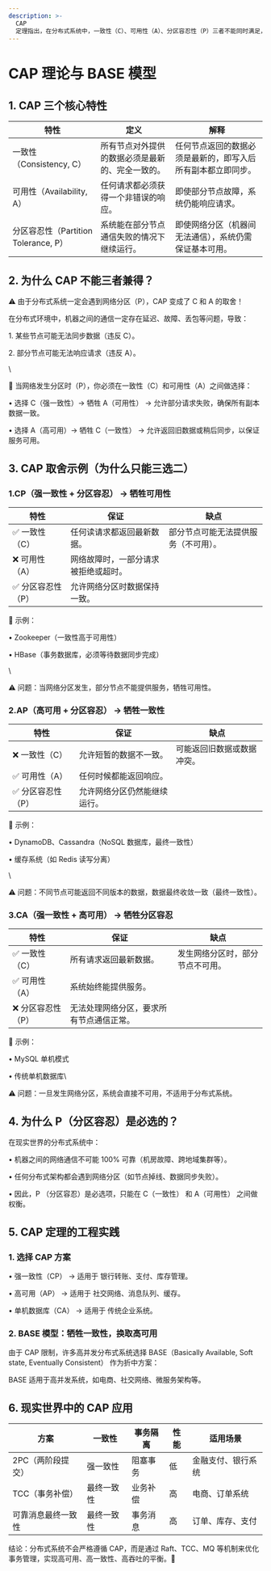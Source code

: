```yaml
---
description: >-
  CAP
  定理指出，在分布式系统中，一致性（C）、可用性（A）、分区容忍性（P）三者不能同时满足，只能取其二。这是由计算机网络的物理限制和分布式系统的特性决定的。
---
```


# CAP 理论与 BASE 模型

## 1. CAP 三个核心特性

| 特性                            | 定义                       | 解释                             |
| ----------------------------- | ------------------------ | ------------------------------ |
| 一致性（Consistency, C）           | 所有节点对外提供的数据必须是最新的、完全一致的。 | 任何节点返回的数据必须是最新的，即写入后所有副本都立即同步。 |
| 可用性（Availability, A）          | 任何请求都必须获得一个非错误的响应。       | 即使部分节点故障，系统仍能响应请求。             |
| 分区容忍性（Partition Tolerance, P） | 系统能在部分节点通信失败的情况下继续运行。    | 即使网络分区（机器间无法通信），系统仍需保证基本可用。    |

## 2. 为什么 CAP 不能三者兼得？

⚠️ 由于分布式系统一定会遇到网络分区（P），CAP 变成了 C 和 A 的取舍！

在分布式环境中，机器之间的通信一定存在延迟、故障、丢包等问题，导致：

1\. 某些节点可能无法同步数据（违反 C）。

2\. 部分节点可能无法响应请求（违反 A）。

\


📌 当网络发生分区时（P），你必须在一致性（C）和可用性（A）之间做选择：

• 选择 C（强一致性）→ 牺牲 A（可用性） → 允许部分请求失败，确保所有副本数据一致。

• 选择 A（高可用）→ 牺牲 C（一致性） → 允许返回旧数据或稍后同步，以保证服务可用。

## 3. CAP 取舍示例（为什么只能三选二）

### 1.CP（强一致性 + 分区容忍） → 牺牲可用性

| 特性         | 保证                 | 缺点                 |
| ---------- | ------------------ | ------------------ |
| ✅ 一致性（C）   | 任何读请求都返回最新数据。      | 部分节点可能无法提供服务（不可用）。 |
| ❌ 可用性（A）   | 网络故障时，一部分请求被拒绝或超时。 |                    |
| ✅ 分区容忍性（P） | 允许网络分区时数据保持一致。     |                    |

📌 示例：

• Zookeeper（一致性高于可用性）

• HBase（事务数据库，必须等待数据同步完成）

\


⚠️ 问题：当网络分区发生，部分节点不能提供服务，牺牲可用性。

### 2.AP（高可用 + 分区容忍） → 牺牲一致性

| 特性         | 保证             | 缺点            |
| ---------- | -------------- | ------------- |
| ❌ 一致性（C）   | 允许短暂的数据不一致。    | 可能返回旧数据或数据冲突。 |
| ✅ 可用性（A）   | 任何时候都能返回响应。    |               |
| ✅ 分区容忍性（P） | 允许网络分区仍然能继续运行。 |               |

📌 示例：

• DynamoDB、Cassandra（NoSQL 数据库，最终一致性）

• 缓存系统（如 Redis 读写分离）

\


⚠️ 问题：不同节点可能返回不同版本的数据，数据最终收敛一致（最终一致性）。

### 3.CA（强一致性 + 高可用） → 牺牲分区容忍

| 特性         | 保证                   | 缺点               |
| ---------- | -------------------- | ---------------- |
| ✅ 一致性（C）   | 所有请求返回最新数据。          | 发生网络分区时，部分节点不可用。 |
| ✅ 可用性（A）   | 系统始终能提供服务。           |                  |
| ❌ 分区容忍性（P） | 无法处理网络分区，要求所有节点通信正常。 |                  |

📌 示例：

• MySQL 单机模式

• 传统单机数据库\


⚠️ 问题：一旦发生网络分区，系统会直接不可用，不适用于分布式系统。

## 4. 为什么 P（分区容忍）是必选的？

在现实世界的分布式系统中：

• 机器之间的网络通信不可能 100% 可靠（机房故障、跨地域集群等）。

• 任何分布式架构都会遇到网络分区（如节点掉线、数据同步失败）。

• 因此，P （分区容忍）是必选项，只能在 C（一致性） 和 A（可用性） 之间做权衡。

## &#x20;5. CAP 定理的工程实践

### 1. 选择 CAP 方案

• 强一致性（CP） → 适用于 银行转账、支付、库存管理。

• 高可用（AP） → 适用于 社交网络、消息队列、缓存。

• 单机数据库（CA） → 适用于 传统企业系统。

### 2. BASE 模型：牺牲一致性，换取高可用

由于 CAP 限制，许多高并发分布式系统选择 BASE（Basically Available, Soft state, Eventually Consistent） 作为折中方案：

&#x20;BASE 适用于高并发系统，如电商、社交网络、微服务架构等。

## 6. 现实世界中的 CAP 应用

| 方案         | 一致性   | 事务隔离 | 性能 | 适用场景      |
| ---------- | ----- | ---- | -- | --------- |
| 2PC（两阶段提交） | 强一致性  | 阻塞事务 | 低  | 金融支付、银行系统 |
| TCC（事务补偿）  | 最终一致性 | 业务补偿 | 高  | 电商、订单系统   |
| 可靠消息最终一致性  | 最终一致性 | 事务消息 | 高  | 订单、库存、支付  |

结论：分布式系统不会严格遵循 CAP，而是通过 Raft、TCC、MQ 等机制来优化事务管理，实现高可用、高一致性、高吞吐的平衡。🚀
